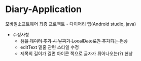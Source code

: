 # Diary-Application
모바일소프트웨어 최종 프로젝트 - 다이어리 앱(Android studio, java)
　
* 수정사항
  * ~~샘플 데이터 추가 시 날짜가 LocalDate로만 추가되는 현상~~
  * editText 밑줄 관련 스타일 수정
  * 제목의 길이가 길면 아이콘 쪽으로 글자가 튀어나오는(?) 현상
